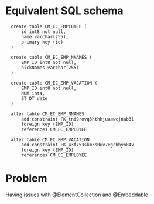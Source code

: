 Equivalent SQL schema
=====================
                                      
      create table CM_EC_EMPLOYEE (                     
          id int8 not null,                             
          name varchar(255),                            
          primary key (id)                              
      )                                                 

      create table CM_EC_EMP_NNAMES (                   
          EMP_ID int8 not null,                         
          nickNames varchar(255)                        
      )                                                 

      create table CM_EC_EMP_VACATION (                 
          EMP_ID int8 not null,                         
          NUM int4,                                     
          ST_DT date                                    
      )                                                 

      alter table CM_EC_EMP_NNAMES                      
          add constraint FK_tni9rovq3hthhjuaawcjnab3l   
          foreign key (EMP_ID)                          
          references CM_EC_EMPLOYEE                     

      alter table CM_EC_EMP_VACATION                    
          add constraint FK_43f753skm3s0uv7egcbhyn84v   
          foreign key (EMP_ID)                          
          references CM_EC_EMPLOYEE       
                        
                        
Problem 
=======

Having issues with @ElementCollection and @Embeddable